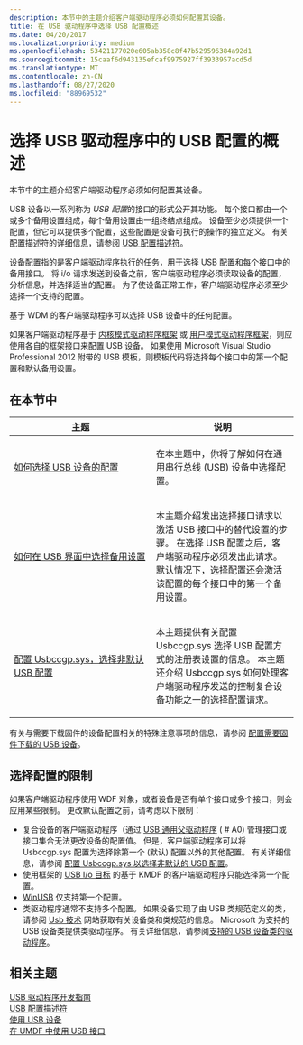 ```yaml
---
description: 本节中的主题介绍客户端驱动程序必须如何配置其设备。
title: 在 USB 驱动程序中选择 USB 配置概述
ms.date: 04/20/2017
ms.localizationpriority: medium
ms.openlocfilehash: 53421177020e605ab358c8f47b529596384a92d1
ms.sourcegitcommit: 15caaf6d943135efcaf9975927ff3933957acd5d
ms.translationtype: MT
ms.contentlocale: zh-CN
ms.lasthandoff: 08/27/2020
ms.locfileid: "88969532"
---
```

# <a name="overview-of-selecting-a-usb-configuration-in-usb-drivers"></a>选择 USB 驱动程序中的 USB 配置的概述


本节中的主题介绍客户端驱动程序必须如何配置其设备。

USB 设备以一系列称为 *USB 配置*的接口的形式公开其功能。 每个接口都由一个或多个备用设置组成，每个备用设置由一组终结点组成。 设备至少必须提供一个配置，但它可以提供多个配置，这些配置是设备可执行的操作的独立定义。 有关配置描述符的详细信息，请参阅 [USB 配置描述符](usb-configuration-descriptors.md)。

设备配置指的是客户端驱动程序执行的任务，用于选择 USB 配置和每个接口中的备用接口。 将 i/o 请求发送到设备之前，客户端驱动程序必须读取设备的配置，分析信息，并选择适当的配置。 为了使设备正常工作，客户端驱动程序必须至少选择一个支持的配置。

基于 WDM 的客户端驱动程序可以选择 USB 设备中的任何配置。

如果客户端驱动程序基于 [内核模式驱动程序框架](https://docs.microsoft.com/windows-hardware/drivers/wdf/) 或 [用户模式驱动程序框架](https://docs.microsoft.com/windows-hardware/drivers/wdf/)，则应使用各自的框架接口来配置 USB 设备。 如果使用 Microsoft Visual Studio Professional 2012 附带的 USB 模板，则模板代码将选择每个接口中的第一个配置和默认备用设置。

## <a name="in-this-section"></a>在本节中


<table>
<colgroup>
<col width="50%" />
<col width="50%" />
</colgroup>
<thead>
<tr class="header">
<th>主题</th>
<th>说明</th>
</tr>
</thead>
<tbody>
<tr class="odd">
<td><p><a href="how-to-select-a-configuration-for-a-usb-device.md" data-raw-source="[How to select a configuration for a USB device](how-to-select-a-configuration-for-a-usb-device.md)">如何选择 USB 设备的配置</a></p></td>
<td><p>在本主题中，你将了解如何在通用串行总线 (USB) 设备中选择配置。</p></td>
</tr>
<tr class="even">
<td><p><a href="select-a-usb-alternate-setting.md" data-raw-source="[How to select an alternate setting in a USB interface](select-a-usb-alternate-setting.md)">如何在 USB 界面中选择备用设置</a></p></td>
<td><p>本主题介绍发出选择接口请求以激活 USB 接口中的替代设置的步骤。 在选择 USB 配置之后，客户端驱动程序必须发出此请求。 默认情况下，选择配置还会激活该配置的每个接口中的第一个备用设置。</p></td>
</tr>
<tr class="odd">
<td><p><a href="selecting-the-configuration-for-a-multiple-interface--composite--usb-d.md" data-raw-source="[Configuring Usbccgp.sys to Select a Non-Default USB Configuration](selecting-the-configuration-for-a-multiple-interface--composite--usb-d.md)">配置 Usbccgp.sys，选择非默认 USB 配置</a></p></td>
<td><p>本主题提供有关配置 Usbccgp.sys 选择 USB 配置方式的注册表设置的信息。 本主题还介绍 Usbccgp.sys 如何处理客户端驱动程序发送的控制复合设备功能之一的选择配置请求。</p></td>
</tr>
</tbody>
</table>

 

有关与需要下载固件的设备配置相关的特殊注意事项的信息，请参阅 [配置需要固件下载的 USB 设备](configuring-usb-devices-that-require-firmware-downloads.md)。

## <a name="limitations-for-selecting-a-configuration"></a>选择配置的限制


如果客户端驱动程序使用 WDF 对象，或者设备是否有单个接口或多个接口，则会应用某些限制。 更改默认配置之前，请考虑以下限制：

-   复合设备的客户端驱动程序（通过 [USB 通用父驱动程序](usb-common-class-generic-parent-driver.md) ( # A0) 管理接口或接口集合无法更改设备的配置值。 但是，客户端驱动程序可以将 Usbccgp.sys 配置为选择除第一个 (默认) 配置以外的其他配置。 有关详细信息，请参阅 [配置 Usbccgp.sys 以选择非默认的 USB 配置](selecting-the-configuration-for-a-multiple-interface--composite--usb-d.md)。
-   使用框架的 [USB I/o 目标](https://docs.microsoft.com/windows-hardware/drivers/wdf/usb-i-o-targets) 的基于 KMDF 的客户端驱动程序只能选择第一个配置。
-   [WinUSB](winusb.md) 仅支持第一个配置。
-   类驱动程序通常不支持多个配置。 如果设备实现了由 USB 类规范定义的类，请参阅 [Usb 技术](https://go.microsoft.com/fwlink/p/?linkid=8769) 网站获取有关设备类和类规范的信息。 Microsoft 为支持的 USB 设备类提供类驱动程序。 有关详细信息，请参阅[支持的 USB 设备类的驱动程序](supported-usb-classes.md)。

## <a name="related-topics"></a>相关主题
[USB 驱动程序开发指南](usb-driver-development-guide.md)  
[USB 配置描述符](usb-configuration-descriptors.md)  
[使用 USB 设备](https://docs.microsoft.com/windows-hardware/drivers/wdf/working-with-usb-devices)  
[在 UMDF 中使用 USB 接口](https://docs.microsoft.com/windows-hardware/drivers/wdf/working-with-usb-interfaces-in-umdf-1-x-drivers)  



